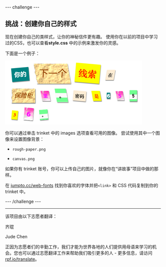 --- challenge ---

## 挑战：创建你自己的样式

现在创建你自己的类样式，让你的神秘信件更有趣。 使用你在以前的项目中学习过的CSS，也可以查看**style.css** 中的示例来激发你的灵感。

下面是一个例子：

![截屏](images/letter-fonts-challenge3.png)

你可以通过单击 trinket 中的 images 选项查看可用的图像。 尝试使用其中一个图像来设置图像背景：

+ `rough-paper.png`

+ `canvas.png`

如果你有 trinket 账号，你可以上传自己的图片，就像你在“讲故事”项目中做的那样。

在 <a href="http://jumpto.cc/web-fonts" target="_blank">jumpto.cc/web-fonts</a> 找到你喜欢的字体并把`<link>` 和 CSS 代码复制到你的 trinket 中。

--- /challenge ---


***
该项目由以下志愿者翻译：

齐琨

Jude Chen

正因为志愿者们的辛勤工作，我们才能为世界各地的人们提供用母语来学习的机会。您也可以通过志愿翻译工作来帮助我们吸引更多的人 - 更多信息，请访问[rpf.io/translate](https://rpf.io/translate)。
